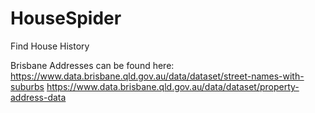 # HouseSpider
Find House History

Brisbane Addresses can be found here:
https://www.data.brisbane.qld.gov.au/data/dataset/street-names-with-suburbs
https://www.data.brisbane.qld.gov.au/data/dataset/property-address-data

